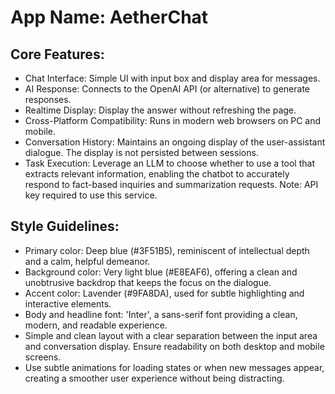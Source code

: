 # **App Name**: AetherChat

## Core Features:

- Chat Interface: Simple UI with input box and display area for messages.
- AI Response: Connects to the OpenAI API (or alternative) to generate responses.
- Realtime Display: Display the answer without refreshing the page.
- Cross-Platform Compatibility: Runs in modern web browsers on PC and mobile.
- Conversation History: Maintains an ongoing display of the user-assistant dialogue. The display is not persisted between sessions.
- Task Execution: Leverage an LLM to choose whether to use a tool that extracts relevant information, enabling the chatbot to accurately respond to fact-based inquiries and summarization requests. Note: API key required to use this service.

## Style Guidelines:

- Primary color: Deep blue (#3F51B5), reminiscent of intellectual depth and a calm, helpful demeanor.
- Background color: Very light blue (#E8EAF6), offering a clean and unobtrusive backdrop that keeps the focus on the dialogue.
- Accent color: Lavender (#9FA8DA), used for subtle highlighting and interactive elements.
- Body and headline font: 'Inter', a sans-serif font providing a clean, modern, and readable experience.
- Simple and clean layout with a clear separation between the input area and conversation display. Ensure readability on both desktop and mobile screens.
- Use subtle animations for loading states or when new messages appear, creating a smoother user experience without being distracting.